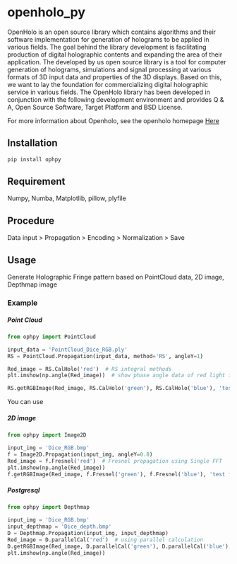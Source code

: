# openholo_py

OpenHolo is an open source library which contains algorithms and their software implementation for generation of holograms to be applied in various fields. The goal behind the library development is facilitating production of digital holographic contents and expanding the area of their application. The developed by us open source library is a tool for computer generation of holograms, simulations and signal processing at various formats of 3D input data and properties of the 3D displays. Based on this, we want to lay the foundation for commercializing digital holographic service in various fields. The OpenHolo library has been developed in conjunction with the following development environment and provides Q & A, Open Source Software, Target Platform and BSD License.

For more information about Openholo, see the openholo homepage [Here](http://openholo.org/about)


## Installation

```python
pip install ophpy
```

## Requirement
Numpy, Numba, Matplotlib, pillow, plyfile

## Procedure
Data input > Propagation > Encoding > Normalization > Save

## Usage

Generate Holographic Fringe pattern based on PointCloud data, 2D image, Depthmap image 


### Example
##### Point Cloud

```python
from ophpy import PointCloud

input_data = 'PointCloud_Dice_RGB.ply'
RS = PointCloud.Propagation(input_data, method='RS', angleY=1)

Red_image = RS.CalHolo('red')  # RS integral methods
plt.imshow(np.angle(Red_image))  # show phase angle data of red light fringe pattern

RS.getRGBImage(Red_image, RS.CalHolo('green'), RS.CalHolo('blue'), 'test file name.bmp', type='angle')
```

You can use 

##### 2D image

```python
from ophpy import Image2D

input_img = 'Dice_RGB.bmp'
f = Image2D.Propagation(input_img, angleY=0.8)
Red_image = f.Fresnel('red')  # Fresnel propagation using Single FFT
plt.imshow(np.angle(Red_image))
f.getRGBImage(Red_image, f.Fresnel('green'), f.Fresnel('blue'), 'test file name.bmp', type='angle')
```

##### Postgresql

```python
from ophpy import Depthmap

input_img = 'Dice_RGB.bmp'
input_depthmap = 'Dice_depth.bmp'
D = Depthmap.Propagation(input_img, input_depthmap)
Red_image = D.parallelCal('red')  # using parallel calculation
D.getRGBImage(Red_image, D.parallelCal('green'), D.parallelCal('blue'), 'test file name.bmp', tyep='angle')
plt.imshow(np.angle(Red_image))
```
